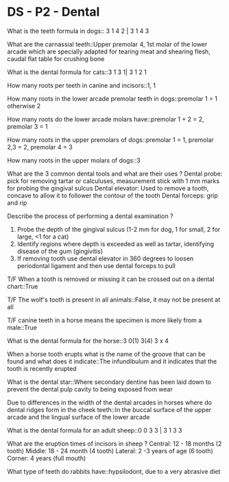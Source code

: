 # DS - P2 - Dental

What is the teeth formula in dogs:: 3 1 4 2 | 3 1 4 3

What are the carnassial teeth::Upper premolar 4, 1st molar of the lower arcade which are specially adapted for tearing meat and shearing flesh, caudal flat table for crushing bone

What is the dental formula for cats::3 1 3 1| 3 1 2 1

How many roots per teeth in canine and incisors::1, 1

How many roots in the lower arcade premolar teeth in dogs::premolar 1 = 1 otherwise 2

How many roots do the lower arcade molars have::premolar 1 + 2 = 2, premolar 3 = 1

How many roots in the upper premolars of dogs::premolar 1 = 1, premolar 2,3 = 2, premolar 4  = 3

How many roots in the upper molars of dogs::3

What are the 3 common dental tools and what are their uses
?
Dental probe: pick for removing tartar or calculuses, measurement stick with 1 mm marks for probing the gingival sulcus
Dental elevator: Used to remove a tooth, concave to allow it to follower the contour of the tooth
Dental forceps: grip and rip

Describe the process of performing a dental examination
?
1. Probe the depth of the gingival sulcus (1-2 mm for dog, 1 for small, 2 for large, <1 for a cat)
2. Identify regions where depth is exceeded as well as tartar, identifying disease of the gum (gingivitis)
3. If removing tooth use dental elevator in 360 degrees to loosen periodontal ligament and then use dental forceps to pull

T/F When a tooth is removed or missing it can be crossed out on a dental chart::True

T/F The wolf's tooth is present in all animals::False, it may not be present at all

T/F canine teeth in a horse means the specimen is more likely from a male::True

What is the dental formula for the horse::3 0(1) 3(4) 3 x 4

When a horse tooth erupts what is the name of the groove that can be found and what does it indicate::The infundibulum and it indicates that the tooth is recently erupted

What is the dental star::Where secondary dentine has been laid down to prevent the dental pulp cavity to being exposed from wear

Due to differences in the width of the dental arcades in horses where do dental ridges form in the cheek teeth::In the buccal surface of the upper arcade and the lingual surface of the lower arcade

What is the dental formula for an adult sheep::0 0 3 3 | 3 1 3 3

What are the eruption times of incisors in sheep
?
Central: 12 - 18 months (2 tooth)
Middle: 18 - 24 month (4 tooth)
Lateral: 2 -3 years of age (6 tooth)
Corner: 4 years (full mouth)

What type of teeth do rabbits have::hypsilodont, due to a very abrasive diet
